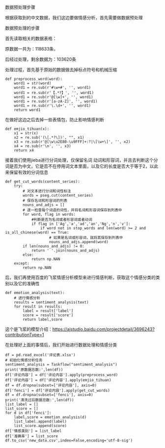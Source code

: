 数据预处理步骤

根据获取到的中文数据，我们这边要做情感分析，首先需要做数据预处理

数据预处理的步骤

首先读取相关的数据表格：

原数据一共为：118633条，

后经过处理，剩余数据为：103620条



处理过程，首先基于原始的数据做去掉标点符号和机械压缩

```
def preprocess_word(word):
    word1 = str(word)
    word1 = re.sub(r'#\w+#', '', word1)
    word1 = re.sub(r'【.*?】', '', word1)
    word1 = re.sub(r'@[\w]+', '', word1)
    word1 = re.sub(r'[a-zA-Z]', '', word1)
    word1 = re.sub(r'\.\d+', '', word1)
    return word1
```

在做好这边之后去掉一些表情包，防止影响情感判断

```
def emjio_tihuan(x):
    x1 = str(x)
    x2 = re.sub('(\[.*?\])', "", x1)
    x3 = re.sub(r'@[\w\u2E80-\u9FFF]+:?|\[\w+\]', '', x2)
    x4 = re.sub(r'\n', '', x3)
    return x4
```

接着我们使用jieba进行分词处理，仅保留名词 动词和形容词，并且去判断这个分词是否为中文，它是否不在停用词文本里面，以及它的长度是否大于等于2，以此来保留有效的分词信息

```
def get_cut_words(content_series):
    try:
        # 对文本进行分词和词性标注
        words = pseg.cut(content_series)
        # 保存名词和形容词的列表
        nouns_and_adjs = []
        # 逐一检查每个词语的词性，并将名词和形容词保存到列表中
        for word, flag in words:
            #判断是否为名词或者形容词或者动词
            if flag in ['Ag','a','ad','an','Ng','n','v']:
                if word not in stop_words and len(word) >= 2 and is_all_chinese(word) == True:
                    # 如果是名词或形容词，就将其保存到列表中
                    nouns_and_adjs.append(word)
        if len(nouns_and_adjs) != 0:
            return ' '.join(nouns_and_adjs)
        else:
            return np.NAN
    except:
        return np.NAN
```

后，我们再使用百度的飞浆情感分析模型来进行情感判断，获取这个情感分类的类别以及它的准确性

```
def emotion_analysis(text):
    # 进行情感分析
    results = sentiment_analysis(text)
    for result in results:
        label = result['label']
        score = result['score']
        return label,score
```

这个是飞浆的模型介绍：https://aistudio.baidu.com/projectdetail/3696243?contributionType=1

在处理好上面的事情后，我们开始进行数据处理和情感分类

```
df = pd.read_excel('评论表.xlsx')
# 初始化情感分析任务
sentiment_analysis = Taskflow("sentiment_analysis")
print('原数据总数:',len(df))
df['评论内容'] = df['评论内容'].apply(preprocess_word)
df['评论内容'] = df['评论内容'].apply(emjio_tihuan)
df = df.dropna(subset=['评论内容'], axis=0)
df['fenci'] = df['评论内容'].apply(get_cut_words)
df = df.dropna(subset=['fenci'], axis=0)
print('清洗过后数据总数:',len(df))
list_label = []
list_score = []
for d in df['fenci']:
    label,score = emotion_analysis(d)
    list_label.append(label)
    list_score.append(score)
df['情感类别'] = list_label
df['准确率'] = list_score
df.to_csv('new_data.csv',index=False,encoding='utf-8-sig')
```

